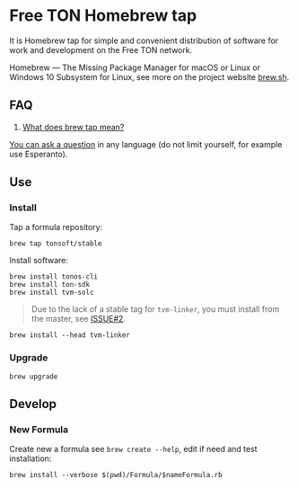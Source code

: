# Free TON Homebrew tap

It is Homebrew tap for simple and convenient distribution of software for work and development on the Free TON network.

Homebrew — The Missing Package Manager for macOS or Linux or Windows 10 Subsystem for Linux, see more on the project website [brew.sh](https://docs.brew.sh/Installation).

## FAQ

1. [What does brew tap mean?](https://docs.brew.sh/Taps)

[You can ask a question](https://github.com/tonsoft/homebrew-stable/issues/new?labels=question&template=question.md) in any language (do not limit yourself, for example use Esperanto).

## Use

### Install

Tap a formula repository:

    brew tap tonsoft/stable

Install software:

    brew install tonos-cli
    brew install ton-sdk
    brew install tvm-solc

> Due to the lack of a stable tag for `tvm-linker`, you must install from the master, see [ISSUE#2](https://github.com/tonsoft/homebrew-stable/issues/2).

    brew install --head tvm-linker

### Upgrade

    brew upgrade

## Develop

### New Formula

Create new a formula see `brew create --help`, edit if need and test installation:

    brew install --verbose $(pwd)/Formula/$nameFormula.rb
